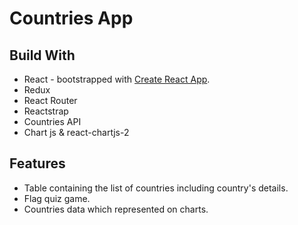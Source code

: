 # Countries App




## Build With
* React - bootstrapped with [Create React App](https://github.com/facebookincubator/create-react-app).
* Redux
* React Router
* Reactstrap 
* Countries API
* Chart js & react-chartjs-2




## Features

* Table containing the list of countries including country's details.
* Flag quiz game.
* Countries data which represented on charts.

